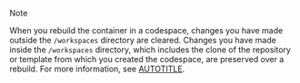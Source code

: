 > [!NOTE]
> When you rebuild the container in a codespace, changes you have made outside the `/workspaces` directory are cleared. Changes you have made inside the `/workspaces` directory, which includes the clone of the repository or template from which you created the codespace, are preserved over a rebuild. For more information, see [AUTOTITLE](/codespaces/about-codespaces/deep-dive#about-the-directory-structure-of-a-codespace).
